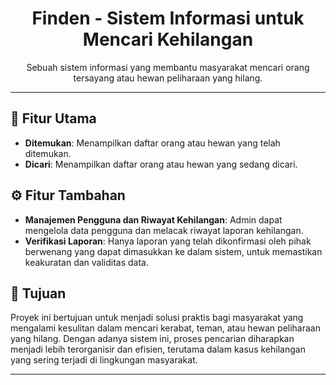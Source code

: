 <div align="center">
  <h1>Finden - Sistem Informasi untuk Mencari Kehilangan</h1>
  <p>Sebuah sistem informasi yang membantu masyarakat mencari orang tersayang atau hewan peliharaan yang hilang.</p>
</div>

<hr>

<h2>📌 Fitur Utama</h2>
<ul>
  <li><strong>Ditemukan</strong>: Menampilkan daftar orang atau hewan yang telah ditemukan.</li>
  <li><strong>Dicari</strong>: Menampilkan daftar orang atau hewan yang sedang dicari.</li>
</ul>

<h2>⚙️ Fitur Tambahan</h2>
<ul>
  <li><strong>Manajemen Pengguna dan Riwayat Kehilangan</strong>: Admin dapat mengelola data pengguna dan melacak riwayat laporan kehilangan.</li>
  <li><strong>Verifikasi Laporan</strong>: Hanya laporan yang telah dikonfirmasi oleh pihak berwenang yang dapat dimasukkan ke dalam sistem, untuk memastikan keakuratan dan validitas data.</li>
</ul>

<h2>🎯 Tujuan</h2>
<p>
  Proyek ini bertujuan untuk menjadi solusi praktis bagi masyarakat yang mengalami kesulitan dalam mencari kerabat, teman, atau hewan peliharaan yang hilang. Dengan adanya sistem ini, proses pencarian diharapkan menjadi lebih terorganisir dan efisien, terutama dalam kasus kehilangan yang sering terjadi di lingkungan masyarakat.
</p>

<hr>
